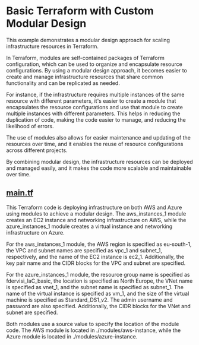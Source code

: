 # Basic Terraform with Custom Modular Design
This example demonstrates a modular design approach for scaling infrastructure resources in Terraform.

In Terraform, modules are self-contained packages of Terraform configuration, which can be used to organize and encapsulate resource configurations. By using a modular design approach, it becomes easier to create and manage infrastructure resources that share common functionality and can be replicated as needed.

For instance, if the infrastructure requires multiple instances of the same resource with different parameters, it's easier to create a module that encapsulates the resource configurations and use that module to create multiple instances with different parameters. This helps in reducing the duplication of code, making the code easier to manage, and reducing the likelihood of errors.

The use of modules also allows for easier maintenance and updating of the resources over time, and it enables the reuse of resource configurations across different projects.

By combining modular design, the infrastructure resources can be deployed and managed easily, and it makes the code more scalable and maintainable over time.

## [main.tf](main.tf)
This Terraform code is deploying infrastructure on both AWS and Azure using modules to achieve a modular design. The aws_instances_1 module creates an EC2 instance and networking infrastructure on AWS, while the azure_instances_1 module creates a virtual instance and networking infrastructure on Azure.

For the aws_instances_1 module, the AWS region is specified as eu-south-1, the VPC and subnet names are specified as vpc_1 and subnet_1, respectively, and the name of the EC2 instance is ec2_1. Additionally, the key pair name and the CIDR blocks for the VPC and subnet are specified.

For the azure_instances_1 module, the resource group name is specified as fdervisi_IaC_basic, the location is specified as North Europe, the VNet name is specified as vnet_1, and the subnet name is specified as subnet_1. The name of the virtual instance is specified as vm_1, and the size of the virtual machine is specified as Standard_DS1_v2. The admin username and password are also specified. Additionally, the CIDR blocks for the VNet and subnet are specified.

Both modules use a source value to specify the location of the module code. The AWS module is located in ./modules/aws-instance, while the Azure module is located in ./modules/azure-instance.